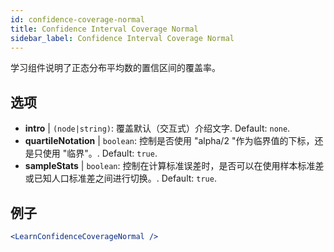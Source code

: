 ```yaml
---
id: confidence-coverage-normal
title: Confidence Interval Coverage Normal
sidebar_label: Confidence Interval Coverage Normal
---
```


学习组件说明了正态分布平均数的置信区间的覆盖率。

## 选项

* __intro__ | `(node|string)`: 覆盖默认（交互式）介绍文字. Default: `none`.
* __quartileNotation__ | `boolean`: 控制是否使用 "alpha/2 "作为临界值的下标，还是只使用 "临界"。. Default: `true`.
* __sampleStats__ | `boolean`: 控制在计算标准误差时，是否可以在使用样本标准差或已知人口标准差之间进行切换。. Default: `true`.


## 例子

```jsx live
<LearnConfidenceCoverageNormal />
```

